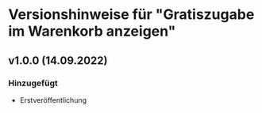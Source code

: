 # Versionshinweise für "Gratiszugabe im Warenkorb anzeigen"

## v1.0.0 (14.09.2022)

### Hinzugefügt
- Erstveröffentlichung
